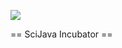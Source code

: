 [![](https://github.com/scijava/incubator/actions/workflows/build-main.yml/badge.svg)](https://github.com/scijava/incubator/actions/workflows/build-main.yml)

== SciJava Incubator ==
